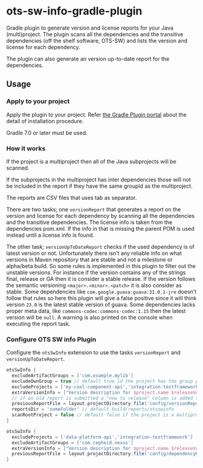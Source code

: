# ots-sw-info-gradle-plugin
Gradle plugin to generate version and license reports for your Java (multi)project.
The plugin scans all the dependencies and the transitive dependencies (off the shelf software, OTS-SW)
and lists the version and license for each dependency.

The plugin can also generate an version up-to-date report for the dependencies.


## Usage

### Apply to your project

Apply the plugin to your project.
Refer [the Gradle Plugin portal](https://plugins.gradle.org/plugin/se.solrike.otsswinfo) about the detail
of installation procedure.

Gradle 7.0 or later must be used.

### How it works
If the project is a multiproject then all of the Java subprojects will be scanned.

If the subprojects in the multiproject has inter dependencies those will not be included in the report if they have the
same groupId as the multiproject.

The reports are CSV files that uses tab as separator.

There are two tasks; one `versionReport` that generates a report on the version and license for each dependency by
scanning all the dependencies and the transitive dependencies. The license info is taken from the dependencies pom.xml.
If the info in that is missing the parent POM is used instead until a license info is found.

The other task; `versionUpToDateReport` checks if the used dependency is of latest version or not.
Unfortunately there isn't any reliable info on what versions in Maven repository
that are stable and not a milestone or alpha/beta build. So some rules is implemented in this plugin to filter out the
unstable versions. For instance if the version contains any of the strings final, release or GA then it is consider
a stable release. If the version follows the semantic versioning `<major>.<minor>.<patch>` it is also consider as stable.
Some dependencies like `com.google.guava:guava:31.0.1-jre` doesn't follow that rules so here this plugin will give a
false positive since it will think version `23.0` is the latest stable version of guava.
Some dependencies lacks proper meta data, like `commons-codec:commons-codec:1.15` then the latest version will be `null`.
A warning is also printed on the console when executing the report task.


### Configure OTS SW info Plugin

Configure the `otsSwInfo` extension to use the tasks `versionReport` and `versionUpToDateReport`.

```groovy
otsSwInfo {
  excludeArtifactGroups = ['com.example.mylib']
  excludeOwnGroup = true // default true id the project has the group property set
  excludeProjects = ['my-cool-component-api','integration-testframework']
  extraVersionInfo = ["Version description for $project.name $releaseVersion"]
  // if an old report is submitted a "new to release" column is added to the version and license report.
  previousReportFile = layout.projectDirectory.file('config/versionReport/MyProduct_1_0_JavaVersionAndLicenseReport.csv')
  reportsDir = 'someFolder' // default build/reports/otsswinfo
  scanRootProject = false // default false if the project is a multiproject
}

otsSwInfo {
  excludeProjects = ['data-platform-api','integration-testframework']
  excludeArtifactGroups = ['com.cepheid.nexus']
  extraVersionInfo = ["Version description for $project.name $releaseVersion"]
  previousReportFile = layout.projectDirectory.file('config/dependencyReport/Admin1.3_DependencyReport.csv')
}


```




